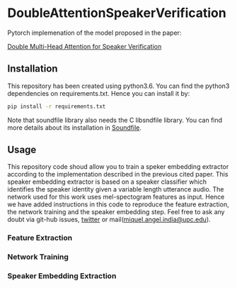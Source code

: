 # DoubleAttentionSpeakerVerification

Pytorch implemenation of the model proposed in the paper:

[Double Multi-Head Attention for Speaker Verification](https://arxiv.org/abs/2007.13199)

## Installation

This repository has been created using python3.6. You can find the python3
dependencies on requirements.txt. Hence you can install it by:

```bash
pip install -r requirements.txt
```

Note that soundfile library also needs the C libsndfile library. You can find
more details about its installation in [Soundfile](https://pysoundfile.readthedocs.io/en/latest/).

## Usage

This repository code shoud allow you to train a speker embedding extractor according to the implementation described in the previous cited paper. This speaker embedding extractor is based on a speaker classifier which identifies the speaker identity given a variable length utterance audio. The network used for this work uses mel-spectogram features as input. Hence we have added instructions in this code to reproduce the feature extraction, the network training and the speaker embedding step. Feel free to ask any doubt via git-hub issues, [twitter](https://twitter.com/mikiindia) or mail(miquel.angel.india@upc.edu).

### Feature Extraction

### Network Training

### Speaker Embedding Extraction

